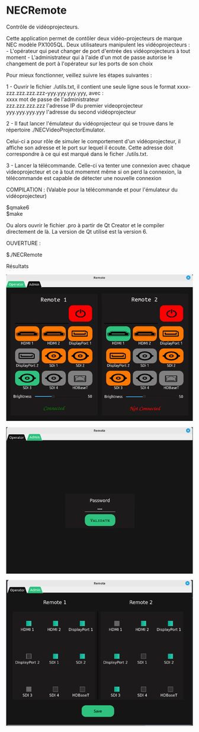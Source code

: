 # NECRemote

Contrôle de vidéoprojecteurs.

Cette application permet de contôler deux vidéo-projecteurs de marque NEC modèle PX1005QL. Deux utilisateurs manipulent les vidéoprojecteurs : - L'opérateur qui peut changer de port d'entrée des vidéoprojecteurs à tout moment - L'administrateur qui à l'aide d'un mot de passe autorise le changement de port à l'opérateur sur les ports de son choix

Pour mieux fonctionner, veillez suivre les étapes suivantes :

1 - Ouvrir le fichier ./utils.txt, il contient une seule ligne sous le format xxxx-zzz.zzz.zzz.zzz-yyy.yyy.yyy.yyy, avec :<br /> xxxx mot de passe de l'administrateur<br /> zzz.zzz.zzz.zzz l'adresse IP du premier videoprojecteur<br /> yyy.yyy.yyy.yyy l'adresse du second vidéoprojecteur<br />

2 - Il faut lancer l'émulateur du vidéoprojecteur qui se trouve dans le répertoire ./NECVideoProjectorEmulator.

Celui-ci a pour rôle de simuler le comportement d'un vidéoprojecteur, il affiche son adresse et le port sur lequel il écoute. Cette adresse doit correspondre à ce qui est marqué dans le ficher ./utils.txt. <br />

3 - Lancer la télécommande. Celle-ci va tenter une connexion avec chaque videoprojecteur et ce à tout momemnt même si on perd la connexion, la télécommande est capable de détecter une nouvelle connexion

COMPILATION : (Valable pour la télécommande et pour l'émulateur du vidéoprojecteur) <br />

\$qmake6<br /> \$make<br />

Ou alors ouvrir le fichier .pro à partir de Qt Creator et le compiler directement de là. La version de Qt utilisé est la version 6.

OUVERTURE : <br />

\$./NECRemote

Résultats<br />

![alt text](https://github.com/samuelnyobe/NECRemote/blob/master/img/remote1.png?raw=true)

![alt text](https://github.com/samuelnyobe/NECRemote/blob/master/img/remote2.png?raw=true)

![alt text](https://github.com/samuelnyobe/NECRemote/blob/master/img/remote3.png?raw=true)
